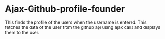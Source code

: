 # Ajax-Github-profile-founder
This finds the profile of the users when the username is entered.
This fetches the data of the user from the github api using ajax calls
and displays them to the user.
